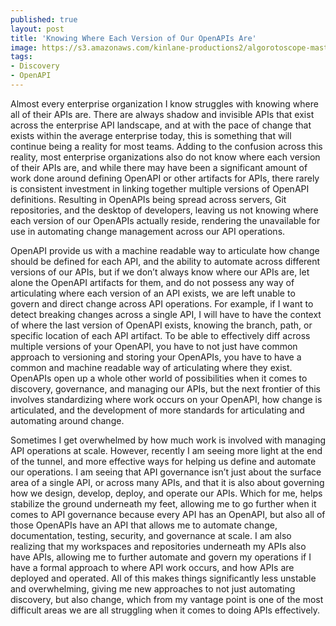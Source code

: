 ```yaml
---
published: true
layout: post
title: 'Knowing Where Each Version of Our OpenAPIs Are'
image: https://s3.amazonaws.com/kinlane-productions2/algorotoscope-master/citizenship-los-angeles-downtown-from-afar.jpg
tags:
- Discovery
- OpenAPI
---
```

Almost every enterprise organization I know struggles with knowing where all of their APIs are. There are always shadow and invisible APIs that exist across the enterprise API landscape, and at with the pace of change that exists within the average enterprise today, this is something that will continue being a reality for most teams. Adding to the confusion across this reality, most enterprise organizations also do not know where each version of their APIs are, and while there may have been a significant amount of work done around defining OpenAPI or other artifacts for APIs, there rarely is consistent investment in linking together multiple versions of OpenAPI definitions. Resulting in OpenAPIs being spread across servers, Git repositories, and the desktop of developers, leaving us not knowing where each version of our OpenAPIs actually reside, rendering the unavailable for use in automating change management across our API operations.

OpenAPI provide us with a machine readable way to articulate how change should be defined for each API, and the ability to automate across different versions of our APIs, but if we don’t always know where our APIs are, let alone the OpenAPI artifacts for them, and do not possess any way of articulating where each version of an API exists, we are left unable to govern and direct change across API operations. For example, if I want to detect breaking changes across a single API, I will have to have the context of where the last version of OpenAPI exists, knowing the branch, path, or specific location of each API artifact. To be able to effectively diff across multiple versions of your OpenAPI, you have to not just have common approach to versioning and storing your OpenAPIs, you have to have a common and machine readable way of articulating where they exist. OpenAPIs open up a whole other world of possibilities when it comes to discovery, governance, and managing our APIs, but the next frontier of this involves standardizing where work occurs on your OpenAPI, how change is articulated, and the development of more standards for articulating and automating around change.

Sometimes I get overwhelmed by how much work is involved with managing API operations at scale. However, recently I am seeing more light at the end of the tunnel, and more effective ways for helping us define and automate our operations. I am seeing that API governance isn’t just about the surface area of a single API, or across many APIs, and that it is also about governing how we design, develop, deploy, and operate our APIs. Which for me, helps stabilize the ground underneath my feet, allowing me to go further when it comes to API governance because every API has an OpenAPI, but also all of those OpenAPIs have an API that allows me to automate change, documentation, testing, security, and governance at scale. I am also realizing that my workspaces and repositories underneath my APIs also have APIs, allowing me to further automate and govern my operations if I have a formal approach to where API work occurs, and how APIs are deployed and operated. All of this makes things significantly less unstable and overwhelming, giving me new approaches to not just automating discovery, but also change, which from my vantage point is one of the most difficult areas we are all struggling when it comes to doing APIs effectively.